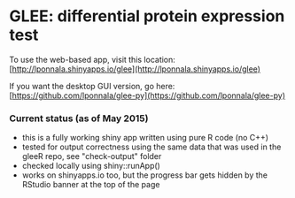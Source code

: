
# GLEE: differential protein expression test

To use the web-based app, visit this location: [http://lponnala.shinyapps.io/glee](http://lponnala.shinyapps.io/glee)


If you want the desktop GUI version, go here: [https://github.com/lponnala/glee-py](https://github.com/lponnala/glee-py)


### Current status (as of May 2015)

- this is a fully working shiny app written using pure R code (no C++)
- tested for output correctness using the same data that was used in the gleeR repo, see "check-output" folder
- checked locally using shiny::runApp()
- works on shinyapps.io too, but the progress bar gets hidden by the RStudio banner at the top of the page
